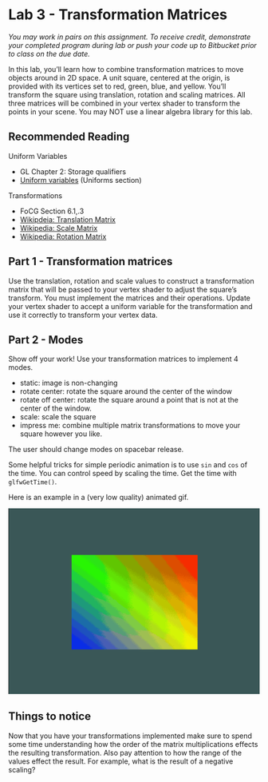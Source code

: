 # Lab 3 - Transformation Matrices

*You may work in pairs on this assignment. To receive credit, demonstrate your
completed program during lab or push your code up to Bitbucket prior to class on
the due date.*

In this lab, you’ll learn how to combine transformation matrices to move objects
around in 2D space. A unit square, centered at the origin, is provided with its
vertices set to red, green, blue, and yellow.  You’ll transform the square using
translation, rotation and scaling matrices.  All three matrices will be combined
in your vertex shader to transform the points in your scene.  You may NOT use a
linear algebra library for this lab.

## Recommended Reading

Uniform Variables

* GL Chapter 2: Storage qualifiers
* [Uniform variables](https://learnopengl.com/Getting-started/Shaders) (Uniforms section)

Transformations

* FoCG Section 6.1,.3
* [Wikipdeia: Translation Matrix](https://en.wikipedia.org/wiki/Translation_%28geometry%29)
* [Wikipedia: Scale Matrix](http://en.wikipedia.org/wiki/Scaling_%28geometry%29)
* [Wikipedia: Rotation Matrix](https://en.wikipedia.org/wiki/Rotation_matrix)

## Part 1 - Transformation matrices

Use the translation, rotation and scale values to construct a transformation
matrix that will be passed to your vertex shader to adjust the square’s
transform. You must implement the matrices and their operations.  Update your
vertex shader to accept a uniform variable for the transformation and use it
correctly to transform your vertex data.

## Part 2 - Modes

Show off your work!  Use your transformation matrices to implement 4 modes.

- static: image is non-changing
- rotate center: rotate the square around the center of the window
- rotate off center: rotate the square around a point that is not at the center
  of the window.
- scale: scale the square
- impress me: combine multiple matrix transformations to move your square
  however you like.

The user should change modes on spacebar release.

Some helpful tricks for simple periodic animation is to use `sin` and `cos` of
the time.  You can control speed by scaling the time.  Get the time with
`glfwGetTime()`.

Here is an example in a (very low quality) animated gif.

![example options](./img/example.gif)

## Things to notice

Now that you have your transformations implemented make sure to spend some time
understanding how the order of the matrix multiplications effects the resulting
transformation.  Also pay attention to how the range of the values effect the
result.  For example, what is the result of a negative scaling?

